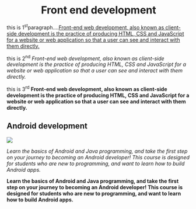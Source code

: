 <html>
<head>
<title>
assignment_1
</title>
</head>
<body>
<h1>
<center>
Front end development
</center>
</h1>
<p>this is 1<sup>st</sup>paragraph....<u>Front-end web development, also known as client-side development is the practice of producing HTML, CSS and JavaScript for a website or web application so that a user can see and interact with them directly.
</u></p>
<p>this is 2<sup>nd</sup>
<i>
Front-end web development, also known as client-side development is the practice of producing HTML, CSS and JavaScript for a website or web application so that a user can see and interact with them directly.
</i>
</p>
<p>this is 3<sup>rd</sup>
<b>
Front-end web development, also known as client-side development is the practice of producing HTML, CSS and JavaScript for a website or web application so that a user can see and interact with them directly.
</b>
</p>
<h2>
Android development
</h2>
<img src="http://coders4africa.com/Images/slide-android.png">
<p><i>
Learn the basics of Android and Java programming, and take the first step on your journey to becoming an Android developer! This course is designed for students who are new to programming, and want to learn how to build Android apps.
</i></p>
<p><b>
Learn the basics of Android and Java programming, and take the first step on your journey to becoming an Android developer! This course is designed for students who are new to programming, and want to learn how to build Android apps.
</b>
</p>
</body>
</html>
